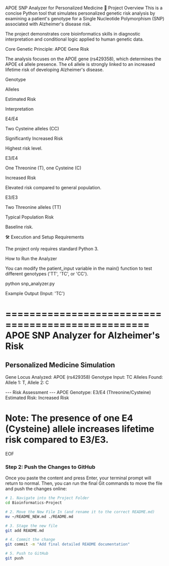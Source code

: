 APOE SNP Analyzer for Personalized Medicine
🧬 Project Overview
This is a concise Python tool that simulates personalized genetic risk analysis by examining a patient's genotype for a Single Nucleotide Polymorphism (SNP) associated with Alzheimer's disease risk.

The project demonstrates core bioinformatics skills in diagnostic interpretation and conditional logic applied to human genetic data.

Core Genetic Principle: APOE Gene Risk

The analysis focuses on the APOE gene (rs429358), which determines the APOE ϵ4 allele presence. The ϵ4 allele is strongly linked to an increased lifetime risk of developing Alzheimer's disease.

Genotype

Alleles

Estimated Risk

Interpretation

E4/E4

Two Cysteine alleles (CC)

Significantly Increased Risk

Highest risk level.

E3/E4

One Threonine (T), one Cysteine (C)

Increased Risk

Elevated risk compared to general population.

E3/E3

Two Threonine alleles (TT)

Typical Population Risk

Baseline risk.

🛠️ Execution and Setup
Requirements

The project only requires standard Python 3.

How to Run the Analyzer

You can modify the patient_input variable in the main() function to test different genotypes ('TT', 'TC', or 'CC').

python snp_analyzer.py

Example Output (Input: 'TC')

==================================================
APOE SNP Analyzer for Alzheimer's Risk
==================================================
Personalized Medicine Simulation
-------------------------
Gene Locus Analyzed: APOE (rs429358)
Genotype Input: TC
Alleles Found: Allele 1: T, Allele 2: C

--- Risk Assessment ---
APOE Genotype: E3/E4 (Threonine/Cysteine)
Estimated Risk: Increased Risk

Note: The presence of one E4 (Cysteine) allele increases lifetime risk compared to E3/E3.
==================================================

EOF


### Step 2: Push the Changes to GitHub

Once you paste the content and press Enter, your terminal prompt will return to normal. Then, you can run the final Git commands to move the file and push the changes online:

```bash
# 1. Navigate into the Project Folder
cd Bioinformatics-Project

# 2. Move the New File In (and rename it to the correct README.md)
mv ~/README_NEW.md ./README.md

# 3. Stage the new file
git add README.md

# 4. Commit the change
git commit -m "Add final detailed README documentation"

# 5. Push to GitHub
git push

